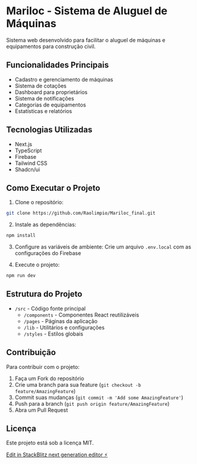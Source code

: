 # Mariloc - Sistema de Aluguel de Máquinas

Sistema web desenvolvido para facilitar o aluguel de máquinas e equipamentos para construção civil.

## Funcionalidades Principais

- Cadastro e gerenciamento de máquinas
- Sistema de cotações
- Dashboard para proprietários
- Sistema de notificações
- Categorias de equipamentos
- Estatísticas e relatórios

## Tecnologias Utilizadas

- Next.js
- TypeScript
- Firebase
- Tailwind CSS
- Shadcn/ui

## Como Executar o Projeto

1. Clone o repositório:
```bash
git clone https://github.com/Raolimpio/Mariloc_final.git
```

2. Instale as dependências:
```bash
npm install
```

3. Configure as variáveis de ambiente:
Crie um arquivo `.env.local` com as configurações do Firebase

4. Execute o projeto:
```bash
npm run dev
```

## Estrutura do Projeto

- `/src` - Código fonte principal
  - `/components` - Componentes React reutilizáveis
  - `/pages` - Páginas da aplicação
  - `/lib` - Utilitários e configurações
  - `/styles` - Estilos globais

## Contribuição

Para contribuir com o projeto:

1. Faça um Fork do repositório
2. Crie uma branch para sua feature (`git checkout -b feature/AmazingFeature`)
3. Commit suas mudanças (`git commit -m 'Add some AmazingFeature'`)
4. Push para a branch (`git push origin feature/AmazingFeature`)
5. Abra um Pull Request

## Licença

Este projeto está sob a licença MIT.

[Edit in StackBlitz next generation editor ⚡️](https://stackblitz.com/~/github.com/Raolimpio/vitejs-vite-u2ctpt)